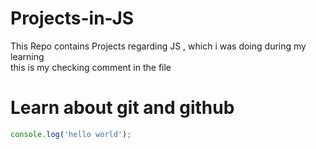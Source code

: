 # Projects-in-JS
This Repo contains Projects regarding JS , which i was doing during my learning
<br>
this is my checking comment in the file


# Learn about git and github

``` javascript
console.log('hello world');

```
